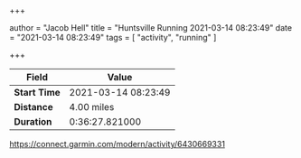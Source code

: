 +++

author = "Jacob Hell"
title = "Huntsville Running 2021-03-14 08:23:49"
date = "2021-03-14 08:23:49"
tags = [
    "activity", "running"
]

+++

<!--more-->

|Field  |Value  |
|--- | --- |
|**Start Time**|2021-03-14 08:23:49|
|**Distance**|4.00 miles|
|**Duration**|0:36:27.821000|

https://connect.garmin.com/modern/activity/6430669331